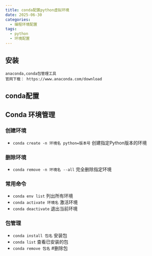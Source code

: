 ```yaml
---
title: conda配置python虚拟环境
date: 2025-06-30
categories:
  - 编程环境配置
tags:
  - python
  - 环境配置
---
```


## 安装
    anaconda,conda包管理工具
    官网下载： https://www.anaconda.com/download
## conda配置
## Conda 环境管理

### 创建环境
- `conda create -n 环境名 python=版本号` 创建指定Python版本的环境

### 删除环境
- `conda remove -n 环境名 --all`   完全删除指定环境

### 常用命令
- `conda env list`   列出所有环境
- `conda activate 环境名`   激活环境
- `conda deactivate`   退出当前环境

### 包管理
- `conda install 包名`   安装包
- `conda list`   查看已安装的包
- `conda remove 包名`  #删除包
